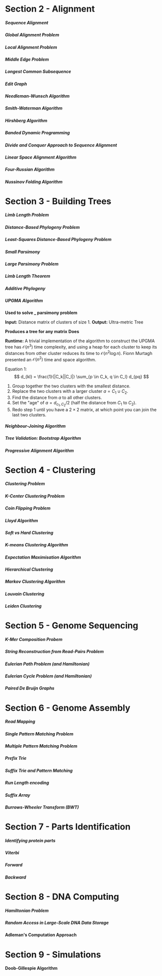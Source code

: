 


# Section 2 - Alignment
##### Sequence Alignment
##### Global Alignment Problem
##### Local Alignment Problem
##### Middle Edge Problem

##### Longest Common Subsequence
##### Edit Graph
##### Needleman-Wunsch Algorithm
##### Smith-Waterman Algorithm
##### Hirshberg Algorithm
##### Banded Dynamic Programming
##### Divide and Conquer Approach to Sequence Alignment
##### Linear Space Alignment Algorithm
##### Four-Russian Algorithm
##### Nussinov Folding Algorithm

# Section 3 - Building Trees

##### Limb Length Problem
##### Distance-Based Phylogeny Problem
##### Least-Squares Distance-Based Phylogeny Problem
##### Small Parsimony
##### Large Parsimony Problem

##### Limb Length Theorem
##### Additive Phylogeny


##### UPGMA Algorithm

**Used to solve _ parsimony problem**

**Input:** Distance matrix of clusters of size 1.
**Output:** Ultra-metric Tree

**Produces a tree for any matrix**
**Does**

**Runtime:** A trivial implementation of the algorithm to construct the UPGMA tree has $\mathcal{O}(n^3)$ time complexity, and using a heap for each cluster to keep its distances from other cluster reduces its time to $\mathcal{O}(n^2 \log n)$. Fionn Murtagh presented an $\mathcal{O}(n^2)$ time and space algorithm.

Equation 1: $$
d_{kl} = \frac{1}{|C_k||C_l|} \sum_{p \in C_k, q \in C_l} d_{pq}
$$

1. Group together the two clusters with the smallest distance.
2. Replace the two clusters with a larger cluster $a = C_1 \cup  C_2$.
3. Find the distance from $a$ to all other clusters.
4. Set the "age" of $a = d_{c_1,C_2} / 2$ (half the distance from $C_1$ to $C_2$).
5. Redo step 1 until you have a $2 \times2$ matrix, at which point you can join the last two clusters.


##### Neighbour-Joining Algorithm
##### Tree Validation: Bootstrap Algorithm
##### Progressive Alignment Algorithm

# Section 4 - Clustering

##### Clustering Problem
##### K-Center Clustering Problem
##### Coin Flipping Problem


##### Lloyd Algorithm
##### Soft vs Hard Clustering
##### K-means Clustering Algorithm
##### Expectation Maximisation Algorithm
##### Hierarchical Clustering
##### Markov Clustering Algorithm
##### Louvain Clustering
##### Leiden Clustering

# Section 5 - Genome Sequencing

##### K-Mer Composition Probem
##### String Reconstruction from Read-Pairs Problem
##### Eulerian Path Problem (and Hamiltonian)
##### Eulerian Cycle Problem (and Hamiltonian)

##### Paired De Bruijn Graphs

# Section 6 - Genome Assembly

##### Read Mapping
##### Single Pattern Matching Problem
##### Multiple Pattern Matching Problem

##### Prefix Trie
##### Suffix Trie and Pattern Matching
##### Run Length encoding
##### Suffix Array
##### Burrows-Wheeler Transform (BWT)

# Section 7 - Parts Identification
##### Identifying protein parts


##### Viterbi
##### Forward
##### Backward

# Section 8 - DNA Computing

##### Hamiltonian Problem
##### Random Access in Large-Scale DNA Data Storage

#### Adleman's Computation Approach



# Section 9 - Simulations


#### Doob-Gillespie Algorithm
